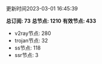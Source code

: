 更新时间2023-03-01 16:45:39

**总订阅: 73**
**总节点: 1210**
**有效节点: 433**
- v2ray节点: 280
- trojan节点: 32
- ss节点: 118
- ssr节点: 3
